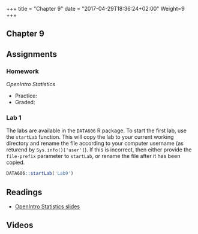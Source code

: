 +++
title = "Chapter 9"
date = "2017-04-29T18:36:24+02:00"
Weight=9
+++

## Chapter 9

## Assignments

### Homework

*OpenIntro Statistics*

* Practice:
* Graded:

### Lab 1

The labs are available in the `DATA606` R package. To start the first lab, use the `startLab` function. This will copy the lab to your current working directory and rename the file according to your computer username (as returend by `Sys.info()['user']`). If this is incorrect, then either provide the `file-prefix` parameter to `startLab`, or rename the file after it has been copied.


```r
DATA606::startLab('Lab9')
```

## Readings

* [OpenIntro Statistics slides](https://github.com/jbryer/DATA606Spring2019/raw/master/Slides/OpenIntro/os2_slides_08.pdf)

## Videos


